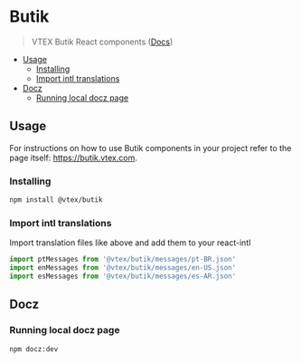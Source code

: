 # Butik

> VTEX Butik React components ([Docs](https://butik.vtex.com))

- [Usage](#usage)
  - [Installing](#installing)
  - [Import intl translations](#import-intl-translations)
- [Docz](#docz)
  - [Running local docz page](#running-local-docz-page)

## Usage

For instructions on how to use Butik components in your project refer to the page itself: https://butik.vtex.com.

### Installing

```sh
npm install @vtex/butik
```


### Import intl translations
Import translation files like above and add them to your react-intl
```javascript
import ptMessages from '@vtex/butik/messages/pt-BR.json'
import enMessages from '@vtex/butik/messages/en-US.json'
import esMessages from '@vtex/butik/messages/es-AR.json'
```

## Docz

### Running local docz page
```sh
npm docz:dev
```
